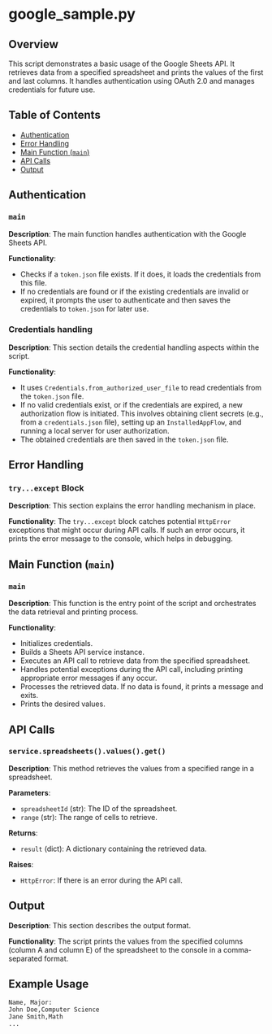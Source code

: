 # google_sample.py

## Overview

This script demonstrates a basic usage of the Google Sheets API. It retrieves data from a specified spreadsheet and prints the values of the first and last columns.  It handles authentication using OAuth 2.0 and manages credentials for future use.


## Table of Contents

* [Authentication](#authentication)
* [Error Handling](#error-handling)
* [Main Function (`main`)](#main-function-main)
* [API Calls](#api-calls)
* [Output](#output)


## Authentication

### `main`
**Description**: The main function handles authentication with the Google Sheets API.

**Functionality**:
* Checks if a `token.json` file exists. If it does, it loads the credentials from this file.
* If no credentials are found or if the existing credentials are invalid or expired, it prompts the user to authenticate and then saves the credentials to `token.json` for later use.

### Credentials handling
**Description**: This section details the credential handling aspects within the script.

**Functionality**:
* It uses `Credentials.from_authorized_user_file` to read credentials from the `token.json` file.
* If no valid credentials exist, or if the credentials are expired, a new authorization flow is initiated. This involves obtaining client secrets (e.g., from a `credentials.json` file), setting up an `InstalledAppFlow`, and running a local server for user authorization.
* The obtained credentials are then saved in the `token.json` file.


## Error Handling

### `try...except` Block
**Description**: This section explains the error handling mechanism in place.

**Functionality**: The `try...except` block catches potential `HttpError` exceptions that might occur during API calls. If such an error occurs, it prints the error message to the console, which helps in debugging.

## Main Function (`main`)

### `main`
**Description**: This function is the entry point of the script and orchestrates the data retrieval and printing process.

**Functionality**:
* Initializes credentials.
* Builds a Sheets API service instance.
* Executes an API call to retrieve data from the specified spreadsheet.
* Handles potential exceptions during the API call, including printing appropriate error messages if any occur.
* Processes the retrieved data. If no data is found, it prints a message and exits.
* Prints the desired values.


## API Calls

### `service.spreadsheets().values().get()`
**Description**: This method retrieves the values from a specified range in a spreadsheet.

**Parameters**:
* `spreadsheetId` (str): The ID of the spreadsheet.
* `range` (str): The range of cells to retrieve.

**Returns**:
* `result` (dict): A dictionary containing the retrieved data.

**Raises**:
* `HttpError`: If there is an error during the API call.


## Output

**Description**: This section describes the output format.

**Functionality**: The script prints the values from the specified columns (column A and column E) of the spreadsheet to the console in a comma-separated format.


## Example Usage


```
Name, Major:
John Doe,Computer Science
Jane Smith,Math
...
```


```
```
```


```
```
```

```